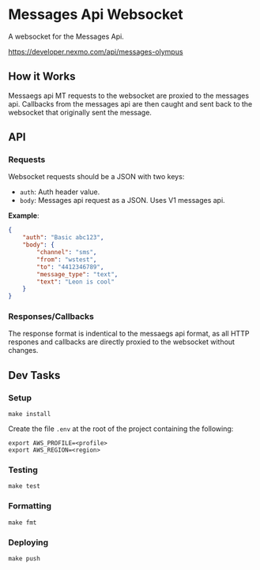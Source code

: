 # Messages Api Websocket

A websocket for the Messages Api.

https://developer.nexmo.com/api/messages-olympus

## How it Works

Messaegs api MT requests to the websocket are proxied to the messages api. Callbacks from the messages api are then caught and sent back to the websocket that originally sent the message.

## API

### Requests

Websocket requests should be a JSON with two keys:

-   `auth`: Auth header value.
-   `body`: Messages api request as a JSON. Uses V1 messages api.

**Example**:

```json
{
    "auth": "Basic abc123",
    "body": {
        "channel": "sms",
        "from": "wstest",
        "to": "4412346789",
        "message_type": "text",
        "text": "Leon is cool"
    }
}
```

### Responses/Callbacks

The response format is indentical to the messaegs api format, as all HTTP respones and callbacks are directly proxied to the websocket without changes.

## Dev Tasks

### Setup

`make install`

Create the file `.env` at the root of the project containing the following:

```
export AWS_PROFILE=<profile>
export AWS_REGION=<region>
```

### Testing

`make test`

### Formatting

`make fmt`

### Deploying

`make push`
